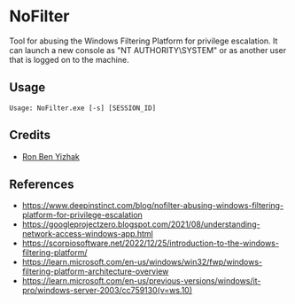 # NoFilter
Tool for abusing the Windows Filtering Platform for privilege escalation. It can launch a new console as "NT AUTHORITY\SYSTEM" or as another user that is logged on to the machine.

## Usage

    Usage: NoFilter.exe [-s] [SESSION_ID]

## Credits

* [Ron Ben Yizhak](https://twitter.com/RonB_Y)

## References

* https://www.deepinstinct.com/blog/nofilter-abusing-windows-filtering-platform-for-privilege-escalation
* https://googleprojectzero.blogspot.com/2021/08/understanding-network-access-windows-app.html
* https://scorpiosoftware.net/2022/12/25/introduction-to-the-windows-filtering-platform/
* https://learn.microsoft.com/en-us/windows/win32/fwp/windows-filtering-platform-architecture-overview
* https://learn.microsoft.com/en-us/previous-versions/windows/it-pro/windows-server-2003/cc759130(v=ws.10)
